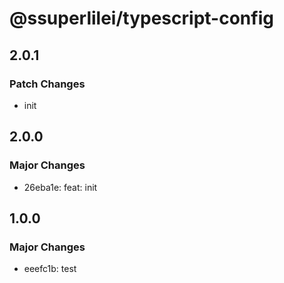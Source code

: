 # @ssuperlilei/typescript-config

## 2.0.1

### Patch Changes

- init

## 2.0.0

### Major Changes

- 26eba1e: feat: init

## 1.0.0

### Major Changes

- eeefc1b: test

